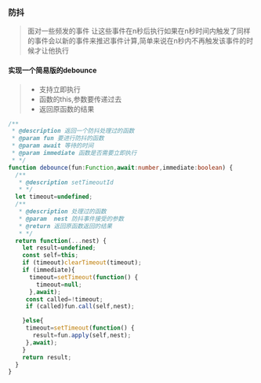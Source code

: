 ### 防抖
> 面对一些频发的事件 让这些事件在n秒后执行如果在n秒时间内触发了同样的事件会以新的事件来推迟事件计算,简单来说在n秒内不再触发该事件的时候才让他执行  
#### 实现一个简易版的debounce
> + 支持立即执行
> + 函数的this,参数要传递过去
> + 返回原函数的结果
```typescript
/**
 * @description 返回一个防抖处理过的函数
 * @param fun 要进行防抖的函数
 * @param await 等待的时间
 * @param immediate 函数是否需要立即执行
 * */
function debounce(fun:Function,await:number,immediate:boolean) {
  /**
   * @description setTimeoutId
   * */ 
  let timeout=undefined;
  /**
   * @description 处理过的函数
   * @param  nest 防抖事件接受的参数
   * @return 返回原函数返回的结果
   * */
  return function(...nest) {
    let result=undefined;
    const self=this;
    if (timeout)clearTimeout(timeout);
    if (immediate){
      timeout=setTimeout(function() {
        timeout=null;
      },await);
     const called=!timeout;
     if (called)fun.call(self,nest);

    }else{
     timeout=setTimeout(function() {
       result=fun.apply(self,nest);
     },await);
    }
    return result;
  }
}
```
